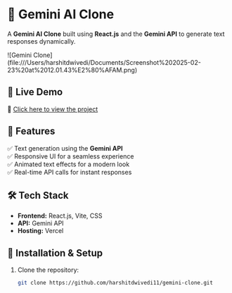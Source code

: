# 🌟 Gemini AI Clone

A **Gemini AI Clone** built using **React.js** and the **Gemini API** to generate text responses dynamically.

![Gemini Clone] (file:///Users/harshitdwivedi/Documents/Screenshot%202025-02-23%20at%2012.01.43%E2%80%AFAM.png)

## 🚀 **Live Demo**
🔗 [Click here to view the project](https://gemini-clone-hzsm.vercel.app/)

## 📌 **Features**
✅ Text generation using the **Gemini API**  
✅ Responsive UI for a seamless experience  
✅ Animated text effects for a modern look  
✅ Real-time API calls for instant responses  

## 🛠️ **Tech Stack**
- **Frontend:** React.js, Vite, CSS
- **API:** Gemini API
- **Hosting:** Vercel

## 📂 **Installation & Setup**
1. Clone the repository:
   ```bash
   git clone https://github.com/harshitdwivedi11/gemini-clone.git
